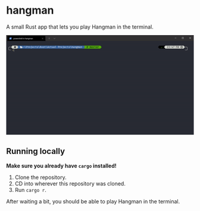 # hangman

A small Rust app that lets you play Hangman in the terminal.

![demo](./demo.gif)

## Running locally

**Make sure you already have `cargo` installed!**

1. Clone the repository.
2. CD into wherever this repository was cloned.
3. Run `cargo r`.

After waiting a bit, you should be able to play Hangman in the terminal.
